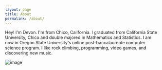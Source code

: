 ```yaml
---
layout: page
title: About
permalink: /about/
---
```


Hey! I'm Devon. I'm from Chico, California. I graduated from California State University, Chico and double majored in Mathematics and Statistics. I am now in Oregon State University's online post-baccalaureate computer science program. I like rock climbing, programming, video games, and discovering new music.

![image](https://imgur.com/4ZDWYf1)